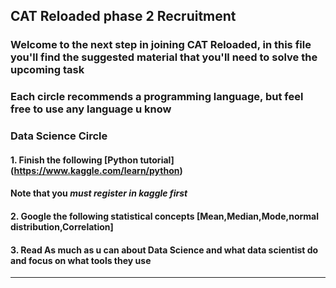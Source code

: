 ## CAT Reloaded phase 2 Recruitment
### Welcome to the next step in joining CAT Reloaded, in this file you'll find the suggested material that you'll need to solve the upcoming task
### Each circle recommends a programming language, but feel free to use any language u know

### __Data Science Circle__
#### 1. Finish the following [Python tutorial] (https://www.kaggle.com/learn/python)
#### Note that you *must register in kaggle first*
#### 2. Google the following statistical concepts [Mean,Median,Mode,normal distribution,Correlation]
#### 3. Read As much as u can about Data Science and what data scientist do and **focus** on what tools they use
__________________________________________________________________________________________________________________________________________
